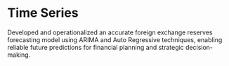 # Time Series
Developed and operationalized an accurate foreign exchange reserves forecasting model using ARIMA and Auto Regressive techniques, enabling reliable future predictions for financial planning and strategic decision-making.
